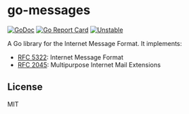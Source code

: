 # go-messages

[![GoDoc](https://godoc.org/github.com/emersion/go-messages?status.svg)](https://godoc.org/github.com/emersion/go-messages)
[![Go Report Card](https://goreportcard.com/badge/github.com/emersion/go-messages)](https://goreportcard.com/report/github.com/emersion/go-messages)
[![Unstable](https://img.shields.io/badge/stability-unstable-yellow.svg)](https://github.com/emersion/stability-badges#unstable)

A Go library for the Internet Message Format. It implements:
* [RFC 5322](https://tools.ietf.org/html/rfc5322): Internet Message Format
* [RFC 2045](https://tools.ietf.org/html/rfc2045): Multipurpose Internet Mail Extensions

## License

MIT
